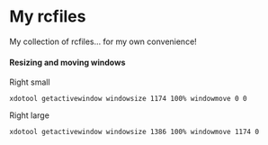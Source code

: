 # My rcfiles

My collection of rcfiles... for my own convenience!


#### Resizing and moving windows

Right small

    xdotool getactivewindow windowsize 1174 100% windowmove 0 0

Right large

    xdotool getactivewindow windowsize 1386 100% windowmove 1174 0

